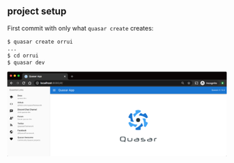 ## project setup

First commit with only what `quasar create` creates:

```
$ quasar create orrui
...
$ cd orrui
$ quasar dev
```

![](quasardefault.png)
